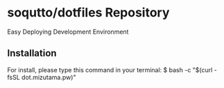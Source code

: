 # soqutto/dotfiles Repository

Easy Deploying Development Environment

## Installation

For install, please type this command in your terminal:
    $ bash -c "$(curl -fsSL dot.mizutama.pw)"
